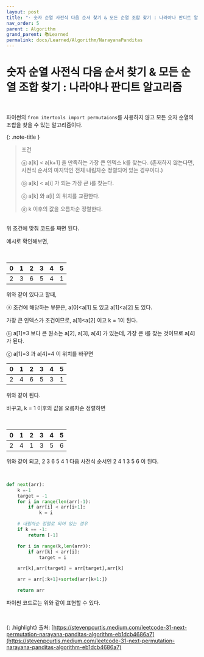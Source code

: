 ```yaml
---
layout: post
title: "· 숫자 순열 사전식 다음 순서 찾기 & 모든 순열 조합 찾기 : 나라야나 판디트 알고리즘"
nav_order: 5
parent : Algorithm
grand_parent: 📚Learned
permalink: docs/Learned/Algorithm/NarayanaPanditas
---
```



# 숫자 순열 사전식 다음 순서 찾기 & 모든 순열 조합 찾기 : 나라야나 판디트 알고리즘

<br>

파이썬의 `from itertools import permutaions`를 사용하지 않고 모든 숫자 순열의 조합을 찾을 수 있는 알고리즘이다.



{: .note-title }
> 조건
>
> ⓐ a[k] < a[k+1] 을 만족하는 가장 큰 인덱스 k를 찾는다. (존재하지 않는다면, 사전식 순서의 마지막인 전체 내림차순 정렬되어 있는 경우이다.)
>
> ⓑ a[k] < a[i] 가 되는 가장 큰 i를 찾는다.
>
> ⓒ a[k] 와 a[i] 의 위치를 교환한다.
>
> ⓓ k 이후의 값을 오름차순 정렬한다.

<br>
위 조건에 맞춰 코드를 짜면 된다.

예시로 확인해보면,

<br>

| 0   | 1   | 2   | 3   | 4    | 5   |
|-----|-----|-----|-----| ---- |-----|
| 2   | 3   | 6   | 5   | 4    | 1   |

위와 같이 있다고 할때,

ⓐ 조건에 해당하는 부분은, a[0]<a[1] 도 있고 a[1]<a[2] 도 있다.

가장 큰 인덱스가 조건이므로, a[1]<a[2] 이고 k = 1이 된다.



ⓑ a[1]=3 보다 큰 원소는 a[2], a[3], a[4] 가 있는데, 가장 큰 i를 찾는 것이므로 a[4] 가 된다.



ⓒ a[1]=3 과 a[4]=4 이 위치를 바꾸면

| 0   | 1   | 2   | 3   | 4    | 5   |
|-----|-----|-----|-----| ---- |-----|
| 2    | 4    | 6    | 5    | 3    | 1   |


위와 같이 된다.

바꾸고, k = 1 이후의 값을 오름차순 정렬하면

<br>

| 0   | 1   | 2   | 3   | 4    | 5   |
|-----|-----|-----|-----| ---- |-----|
| 2    | 4    | 1    | 3    | 5    | 6    |


위와 같이 되고, 2 3 6 5 4 1 다음 사전식 순서인 2 4 1 3 5 6 이 된다.

<br>

```python
def next(arr):
    k =-1
    target = -1
    for i in range(len(arr)-1):
        if arr[i] < arr[i+1]:
            k = i

    # 내림차순 정렬로 되어 있는 경우
    if k == -1:
        return [-1]

    for i in range(k,len(arr)):
        if arr[k] < arr[i]:
            target = i

    arr[k],arr[target] = arr[target],arr[k]

    arr = arr[:k+1]+sorted(arr[k+1:])

    return arr
```

파이썬 코드로는 위와 같이 표현할 수 있다.

<br>

{: .highlight}
출처: [https://stevenpcurtis.medium.com/leetcode-31-next-permutation-narayana-panditas-algorithm-eb1dcb4686a7](https://stevenpcurtis.medium.com/leetcode-31-next-permutation-narayana-panditas-algorithm-eb1dcb4686a7)

 